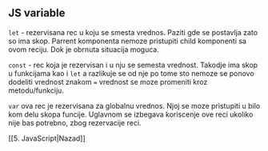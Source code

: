 ## JS variable


`let` -  rezervisana rec u koju se smesta vrednos.  Paziti gde se postavlja zato so ima skop. Parrent komponenta nemoze pristupiti child komponenti sa ovom reciju. Dok je obrnuta situacija moguca.

`const` - rec koja je rezervisan i u nju se semesta vrednost. Takodje ima skop u funkcijama kao i `let` a razlikuje se od nje po tome sto nemoze se ponovo dodeliti vrednost znakom `=`  vrednost se moze promeniti kroz metodu/funkciju.

`var` ova rec je rezervisana za globalnu vrednos. Njoj se moze pristupiti u bilo kom delu skopa funcije. Uglavnom se izbegava koriscenje ove reci ukoliko nije bas potrebno, zbog rezervacije reci. 

[[5. JavaScript|Nazad]]
